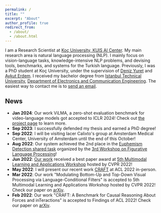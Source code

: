 ```yaml
---
permalink: /
title: ""
excerpt: "About"
author_profile: true
redirect_from: 
  - /about/
  - /about.html
---
```


I am a Research Scientist at [Koç University, KUIS AI Center](https://ai.ku.edu.tr). My main research area is natural language processing (NLP). I mainly focus on vision-language tasks, knowledge-intensive NLP problems, and devising tools, benchmarks, and systems for the Turkish language. Previously, I was a PhD student at Koç University, under the supervision of [Deniz Yuret](https://www.denizyuret.com) and [Aykut Erdem](https://aykuterdem.github.io/). I received my bachelor degree from [Istanbul Technical University](https://www.itu.edu.tr), [Department of Electronics and Communication Engineering](https://ehb.itu.edu.tr/en/home). The easiest way to contact me is to [send an email](mailto:ikesen16--ku.edu.tr).


## News
- **Jan 2024**: Our work ViLMA, a zero-shot evaluation benchmark for video-language models got accepted to ICLR 2024! Check out [the project page](https://cyberiada.github.io/ViLMA) to learn more.
- **Sep 2023**: I successfully defended my thesis and earned a PhD degree!
- **Sep 2022**: I will be visiting Iacer Calixto's group at Amsterdam Medical Center, University of Amsterdam until the end of this October!
- **Aug 2022**: Our system achieved the 2nd place in the [Euphemism Detection shared task](https://codalab.lisn.upsaclay.fr/competitions/5726) organized by the [3rd Workshop on Figurative Language Processing](https://sites.google.com/view/figlang2022)!
- **Jun 2022**: [Our work](https://arxiv.org/abs/2003.12739) received a best paper award at [5th Multimodal Learning and Applications Workshop](https://mula-workshop.github.io/) hosted by CVPR 2022!
- **May 2022**: I will present our recent work [CRAFT](https://arxiv.org/abs/2012.04293) at ACL 2022 in-person.
- **Mar 2022**: Our work "Modulating Bottom-Up and Top-Down Visual Processing via Language-Conditional Filters" is accepted to 5th Multimodal Learning and Applications Workshop hosted by CVPR 2022! Check our paper on [arXiv](https://arxiv.org/abs/2003.12739).
- **Feb 2022**: Our work "CRAFT: A Benchmark for Causal Reasoning About Forces and inTeractions" is accepted to Findings of ACL 2022! Check our paper on [arXiv](https://arxiv.org/abs/2012.04293).
